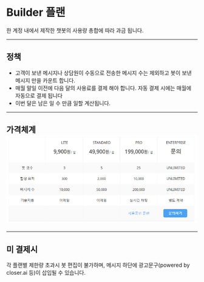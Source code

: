 # Builder 플랜

한 계정 내에서 제작한 챗봇의 사용량 총합에 따라 과금 됩니다.

---

## 정책

* 고객이 보낸 메시지나 상담원이 수동으로 전송한 메시지 수는 제외하고 봇이 보낸 메시지 만을 카운트 합니다.
* 매월 말일 이전에 다음 달의 사용료를 결제 해야 합니다. 자동 결제 시에는 매월에 자동으로 결제 됩니다
* 이번 달은 남은 일 수 만큼 일할 계산됩니다.

---

## 가격체계![](/assets/builder_plan.png)

---

## 미 결제시

각 플랜별 제한량 초과시 봇 편집이 불가하며, 메시지 하단에 광고문구\(powered by closer.ai 등\)이 삽입될 수 있습니다.

